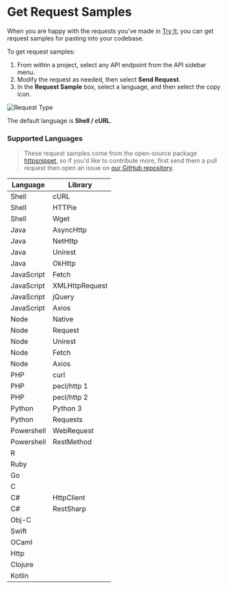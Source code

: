# Get Request Samples

When you are happy with the requests you've made in [Try It](try-it.md), you can get request samples for pasting into your codebase.

To get request samples:

1. From within a project, select any API endpoint from the API sidebar menu. 
2. Modify the request as needed, then select **Send Request**.
3. In the **Request Sample** box, select a language, and then select the copy icon.

<!--
focus: false
-->
![Request Type](https://stoplight.io/api/v1/projects/cHJqOjI/images/gEm4ChHMWdM)

The default language is **Shell / cURL**.

### Supported Languages

> These request samples come from the open-source package [httpsnippet](https://github.com/Kong/httpsnippet), so if you'd like to contribute more, first send them a pull request then open an issue on [our GitHub repository](https://github.com/stoplightio/studio/issues).

Language | Library
---------|----------
Shell | cURL
Shell | HTTPie
Shell | Wget
Java | AsyncHttp
Java | NetHttp
Java | Unirest
Java | OkHttp
JavaScript | Fetch
JavaScript | XMLHttpRequest
JavaScript | jQuery
JavaScript | Axios
Node | Native
Node | Request
Node | Unirest
Node | Fetch
Node | Axios
PHP | curl
PHP | pecl/http 1
PHP | pecl/http 2
Python | Python 3
Python | Requests
Powershell | WebRequest
Powershell | RestMethod
R | |
Ruby | |
Go | |
C | |
C# | HttpClient
C# | RestSharp
Obj-C | |
Swift | |
OCaml | |
Http | |
Clojure | |
Kotlin | |



